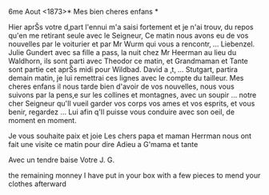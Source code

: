  6me Aout <1873>*
Mes bien cheres enfans <Fried>*

Hier aprŠs votre d‚part l'ennui m'a saisi fortement et je n'ai trouv‚ du repos qu'en me retirant seule avec le Seigneur, Ce matin nous avons eu de vos nouvelles par le voiturier et par Mr Wurm qui vous a rencontr‚ … Liebenzel. Julie Gundert avec sa fille a pass‚ la nuit chez Mr Heerman au lieu du Waldhorn, ils sont parti avec Theodor ce matin, et Grandmaman et Tante sont partie cet aprŠs midi pour Wildbad. David a ‚t‚ … Stutgart, partira demain matin, je lui remettrai ces lignes avec le compte du tailleur. Mes cheres enfans il nous tarde bien d'avoir de vos nouvelles, nous vous suivons par la pens‚e sur les collines et montagnes, avec un soupir … notre cher Seigneur qu'Il vueil garder vos corps vos ames et vos esprits, et vous benir, regardez … Lui afin q'Il puisse vous conduire avec son oeil, de moment en moment.

Je vous souhaite paix et joie Les chers papa et maman Herrman nous ont fait une visite ce matin pour dire Adieu a G'mama et tante

Avec un tendre baise
 Votre J. G.

the remaining monney I have put in your box with a few pieces to mend your clothes afterward
